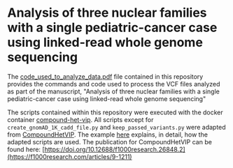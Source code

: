 Analysis of three nuclear families with a single pediatric-cancer case using linked-read whole genome sequencing
================================================================================================================
The [code_used_to_analyze_data.pdf](https://github.com/dmiller903/PedFam/blob/master/code_used_to_analyze_data.pdf)
file contained in this repository provides the commands and code used to
process the VCF files analyzed as part of the manuscript, 
"Analysis of three nuclear families with a single pediatric-cancer case using linked-read whole genome sequencing"

The scripts contained within this repository were executed with the docker container
[compound-het-vip](https://hub.docker.com/r/dmill903/compound-het-vip).
All scripts except for `create_gnomAD_1K_cadd_file.py` and  `keep_passed_variants.py` were adapted from
[CompoundHetVIP](https://github.com/dmiller903/CompoundHetVIP). The
example
[here](https://github.com/dmiller903/CompoundHetVIP/blob/master/CompoundHetVIP_example.pdf)
explains, in detail, how the adapted scripts are used. The publication for
CompoundHetVIP can be found here:
[https://doi.org/10.12688/f1000research.26848.2](https://f1000research.com/articles/9-1211)